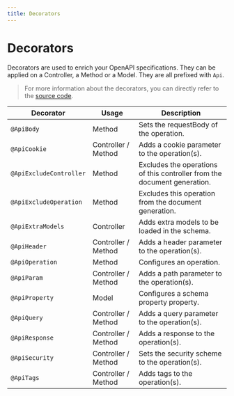 ```yaml
---
title: Decorators
---
```


# Decorators

Decorators are used to enrich your OpenAPI specifications. They can be applied on a Controller, a Method or a Model. They are all prefixed with `Api`.

> For more information about the decorators, you can directly refer to the [source code](https://github.com/openapi-ts/openapi-typescript/packages/openapi-metadata/src/decorators).

| Decorator               | Usage               | Description                                                              |
| ----------------------- | ------------------- | ------------------------------------------------------------------------ |
| `@ApiBody`              | Method              | Sets the requestBody of the operation.                                   |
| `@ApiCookie`            | Controller / Method | Adds a cookie parameter to the operation(s).                             |
| `@ApiExcludeController` | Method              | Excludes the operations of this controller from the document generation. |
| `@ApiExcludeOperation`  | Method              | Excludes this operation from the document generation.                    |
| `@ApiExtraModels`       | Controller          | Adds extra models to be loaded in the schema.                            |
| `@ApiHeader`            | Controller / Method | Adds a header parameter to the operation(s).                             |
| `@ApiOperation`         | Method              | Configures an operation.                                                 |
| `@ApiParam`             | Controller / Method | Adds a path parameter to the operation(s).                               |
| `@ApiProperty`          | Model               | Configures a schema property property.                                   |
| `@ApiQuery`             | Controller / Method | Adds a query parameter to the operation(s).                              |
| `@ApiResponse`          | Controller / Method | Adds a response to the operation(s).                                     |
| `@ApiSecurity`          | Controller / Method | Sets the security scheme to the operation(s).                            |
| `@ApiTags`              | Controller / Method | Adds tags to the operation(s).                                           |
